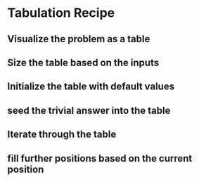 
# Tabulation Recipe

## Visualize the problem as a table

## Size the table based on the inputs

## Initialize the table with default values

## seed the trivial answer into the table

## Iterate through the table

## fill further positions based on the current position
